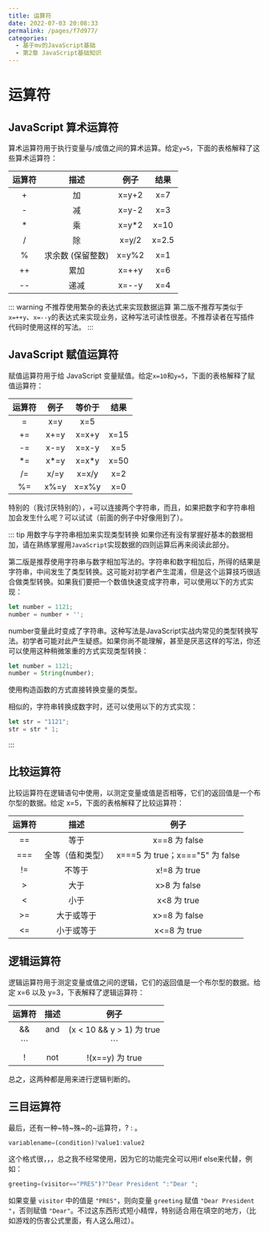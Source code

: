 ```yaml
---
title: 运算符
date: 2022-07-03 20:08:33
permalink: /pages/f7d977/
categories: 
  - 基于mv的JavaScript基础
  - 第2章 JavaScript基础知识
---
```


# 运算符

## JavaScript 算术运算符
算术运算符用于执行变量与/或值之间的算术运算。给定```y=5```，下面的表格解释了这些算术运算符：

| 运算符 |       描述        | 例子  | 结果  |
| :----: | :---------------: | :---: | :---: |
|   +    |        加         | x=y+2 |  x=7  |
|   -    |        减         | x=y-2 |  x=3  |
|   *    |        乘         | x=y*2 | x=10  |
|   /    |        除         | x=y/2 | x=2.5 |
|   %    | 求余数 (保留整数) | x=y%2 |  x=1  |
|   ++   |       累加        | x=++y |  x=6  |
|   --   |       递减        | x=--y |  x=4  |

::: warning 不推荐使用繁杂的表达式来实现数据运算
第二版不推荐写类似于```x=++y```、```x=--y```的表达式来实现业务，这种写法可读性很差。不推荐读者在写插件代码时使用这样的写法。
::: 











## JavaScript 赋值运算符
赋值运算符用于给 JavaScript 变量赋值。给定```x=10```和```y=5```，下面的表格解释了赋值运算符：

| 运算符 | 例子  | 等价于 | 结果  |
| :----: | :---: | :----: | :---: |
|   =    |  x=y  |  x=5   |       |
|   +=   | x+=y  | x=x+y  | x=15  |
|   -=   | x-=y  | x=x-y  |  x=5  |
|   *=   | x*=y  | x=x*y  | x=50  |
|   /=   | x/=y  | x=x/y  |  x=2  |
|   %=   | x%=y  | x=x%y  |  x=0  |

特别的（我讨厌特别的），+可以连接两个字符串，而且，如果把数字和字符串相加会发生什么呢？可以试试（前面的例子中好像用到了）。


::: tip 用数字与字符串相加来实现类型转换
如果你还有没有掌握好基本的数据相加，请在熟练掌握用```JavaScript```实现数据的四则运算后再来阅读此部分。

第二版是推荐使用字符串与数字相加写法的。字符串和数字相加后，所得的结果是字符串，中间发生了类型转换。这可能对初学者产生混淆，但是这个运算技巧很适合做类型转换。如果我们要把一个数值快速变成字符串，可以使用以下的方式实现：

``` js
let number = 1121;
number = number + '';
```
number变量此时变成了字符串。这种写法是JavaScript实战内常见的类型转换写法。初学者可能对此产生疑惑。如果你尚不能理解，甚至是厌恶这样的写法，你还可以使用这种稍微笨重的方式实现类型转换：

``` js
let number = 1121;
number = String(number);
```

使用构造函数的方式直接转换变量的类型。

相似的，字符串转换成数字时，还可以使用以下的方式实现：

``` js
let str = "1121";
str = str * 1;
```

:::












## 比较运算符
比较运算符在逻辑语句中使用，以测定变量或值是否相等，它们的返回值是一个布尔型的数据。给定 x=5，下面的表格解释了比较运算符：

| 运算符 |       描述       |              例子               |
| :----: | :--------------: | :-----------------------------: |
|   ==   |       等于       |          x==8 为 false          |
|  ===   | 全等（值和类型） | x===5 为 true；x==="5" 为 false |
|   !=   |      不等于      |          x!=8 为 true           |
|   >    |       大于       |          x>8 为 false           |
|   <    |       小于       |           x<8 为 true           |
|   >=   |    大于或等于    |          x>=8 为 false          |
|   <=   |    小于或等于    |          x<=8 为 true           |










## 逻辑运算符
逻辑运算符用于测定变量或值之间的逻辑，它们的返回值是一个布尔型的数据。给定 x=6 以及 y=3，下表解释了逻辑运算符：

| 运算符 | 描述  |           例子            |
| :----: | :---: | :-----------------------: |
|   &&   |  and  | (x < 10 && y > 1) 为 true |
|  ```   |       |            ```            | or | (x==5 ``` |  | ``` y==5) 为 false |
|   !    |  not  |      !(x==y) 为 true      |

总之，这两种都是用来进行逻辑判断的。








## 三目运算符
最后，还有一种~特~殊~的~运算符，? : 。
``` js
variablename=(condition)?value1:value2
```
这个格式很，，，总之我不经常使用，因为它的功能完全可以用if else来代替，例如：

``` js
greeting=(visitor=="PRES")?"Dear President ":"Dear ";
```

如果变量 ```visitor``` 中的值是 ```"PRES"```，则向变量 ```greeting``` 赋值 ```"Dear President "```，否则赋值 ```"Dear"```。不过这东西形式短小精悍，特别适合用在填空的地方，（比如游戏的伤害公式里面，有人这么用过）。
